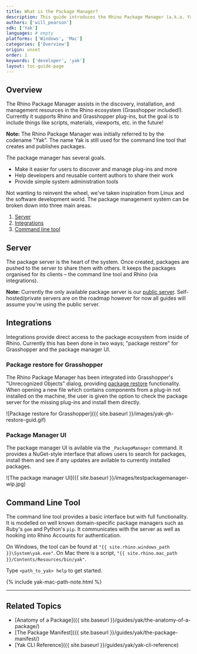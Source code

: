 ```yaml
---
title: What is the Package Manager?
description: This guide introduces the Rhino Package Manager (a.k.a. Yak).
authors: ['will_pearson']
sdk: ['Yak']
languages: # empty
platforms: ['Windows', 'Mac']
categories: ['Overview']
origin: unset
order: 1
keywords: ['developer', 'yak']
layout: toc-guide-page
---
```


## Overview

The Rhino Package Manager assists in the discovery, installation, and management resources in the Rhino ecosystem (Grasshopper included!). Currently it supports Rhino and Grasshopper plug-ins, but the goal is to include things like scripts, materials, viewports, etc. in the future!

<div class="alert alert-info" role="alert">
<strong>Note:</strong> The Rhino Package Manager was initially referred to by the codename "Yak". The name Yak is still used for the command line tool that creates and publishes packages.
</div>

The package manager has several goals.

- Make it easier for users to discover and manage plug-ins and more
- Help developers and reusable content authors to share their work
- Provide simple system administration tools

Not wanting to reinvent the wheel, we've taken inspiration from Linux and the
software development world. The package management system can be broken down
into three main areas.

1. [Server](#server)
2. [Integrations](#integrations)
3. [Command line tool](#command-line-tool)

## Server

The package server is the heart of the system. Once created, packages are pushed
to the server to share them with others. It keeps the packages organised for its
clients – the command line tool and Rhino (via integrations).

<div class="alert alert-info" role="alert">
<strong>Note:</strong> Currently the only available package server is our
<a href="https://yak.rhino3d.com">public server</a>. Self-hosted/private servers
are on the roadmap however for now all guides will assume you're using the
public server.
</div>

## Integrations

Integrations provide direct access to the package ecosystem from inside of
Rhino. Currently this has been done in two ways; "package restore" for
Grasshopper and the package manager UI.

### Package restore for Grasshopper

The Rhino Package Manager has been integrated into Grasshopper's "Unrecognized
Objects" dialog, providing [package restore](../package-restore-in-grasshopper)
functionality. When opening a new file which contains components from a plug-in
not installed on the machine, the user is given the option to check the package
server for the missing plug-ins and install them directly.

![Package restore for Grasshopper]({{ site.baseurl }}/images/yak-gh-restore-guid.gif)

### Package Manager UI

The package manager UI is avilable via the `_PackageManager` command. It provides a NuGet-style interface that allows
users to search for packages, install them and see if any updates are avilable
to currently installed packages.

![The package manager UI]({{ site.baseurl }}/images/testpackagemanager-wip.jpg)

## Command Line Tool

The command line tool provides a basic interface but with full functionality.
It is modelled on well known domain-specific package managers such as Ruby's
`gem` and Python's `pip`. It communicates with the server as well as hooking
into Rhino Accounts for authentication.

On Windows, the tool can be found at `"{{ site.rhino.windows_path }}\System\yak.exe"`.
On Mac there is a script, `"{{ site.rhino.mac_path }}/Contents/Resources/bin/yak"`.

Type `<path_to_yak> help` to get started.

{% include yak-mac-path-note.html %}

---

## Related Topics

- [Anatomy of a Package]({{ site.baseurl }}/guides/yak/the-anatomy-of-a-package/)
- [The Package Manifest]({{ site.baseurl }}/guides/yak/the-package-manifest/)
- [Yak CLI Reference]({{ site.baseurl }}/guides/yak/yak-cli-reference)
